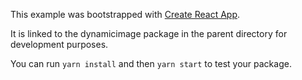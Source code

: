 This example was bootstrapped with [Create React App](https://github.com/facebook/create-react-app).

It is linked to the dynamicimage package in the parent directory for development purposes.

You can run `yarn install` and then `yarn start` to test your package.
